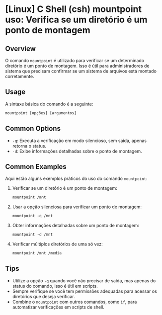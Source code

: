 # [Linux] C Shell (csh) mountpoint uso: Verifica se um diretório é um ponto de montagem

## Overview
O comando `mountpoint` é utilizado para verificar se um determinado diretório é um ponto de montagem. Isso é útil para administradores de sistema que precisam confirmar se um sistema de arquivos está montado corretamente.

## Usage
A sintaxe básica do comando é a seguinte:

```csh
mountpoint [opções] [argumentos]
```

## Common Options
- `-q`: Executa a verificação em modo silencioso, sem saída, apenas retorna o status.
- `-d`: Exibe informações detalhadas sobre o ponto de montagem.

## Common Examples
Aqui estão alguns exemplos práticos do uso do comando `mountpoint`:

1. Verificar se um diretório é um ponto de montagem:
   ```csh
   mountpoint /mnt
   ```

2. Usar a opção silenciosa para verificar um ponto de montagem:
   ```csh
   mountpoint -q /mnt
   ```

3. Obter informações detalhadas sobre um ponto de montagem:
   ```csh
   mountpoint -d /mnt
   ```

4. Verificar múltiplos diretórios de uma só vez:
   ```csh
   mountpoint /mnt /media
   ```

## Tips
- Utilize a opção `-q` quando você não precisar de saída, mas apenas do status do comando, isso é útil em scripts.
- Sempre verifique se você tem permissões adequadas para acessar os diretórios que deseja verificar.
- Combine o `mountpoint` com outros comandos, como `if`, para automatizar verificações em scripts de shell.